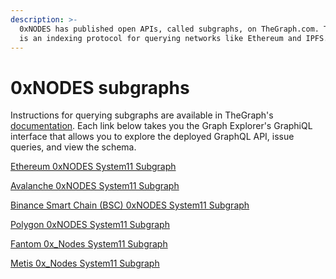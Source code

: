 ```yaml
---
description: >-
  0xNODES has published open APIs, called subgraphs, on TheGraph.com. TheGraph
  is an indexing protocol for querying networks like Ethereum and IPFS.
---
```


# 0xNODES subgraphs

Instructions for querying subgraphs are available in TheGraph's [documentation](https://thegraph.com/docs/en/developer/query-the-graph/). Each link below takes you the Graph Explorer's GraphiQL interface that allows you to explore the deployed GraphQL API, issue queries, and view the schema.&#x20;

[Ethereum 0xNODES System11 Subgraph](https://thegraph.com/hosted-service/subgraph/0xnodes/system11)

[Avalanche 0xNODES System11 Subgraph](https://thegraph.com/hosted-service/subgraph/0xnodes/system11-avalanche)

[Binance Smart Chain (BSC) 0xNODES System11 ](https://thegraph.com/hosted-service/subgraph/0xnodes/system11-avalanche)[Subgraph](https://thegraph.com/hosted-service/subgraph/0xnodes/system11-bsc)

[Polygon 0xNODES System11 Subgraph](https://thegraph.com/hosted-service/subgraph/0xnodes/system11-avalanche)&#x20;

[Fantom 0x\_Nodes System11 Subgraph](https://thegraph.com/hosted-service/subgraph/0xnodes/system11-fantom)

[Metis 0x\_Nodes System11 Subgraph](https://andromeda-graph.metis.io/subgraphs/name/0xnodes/System11-metis)

